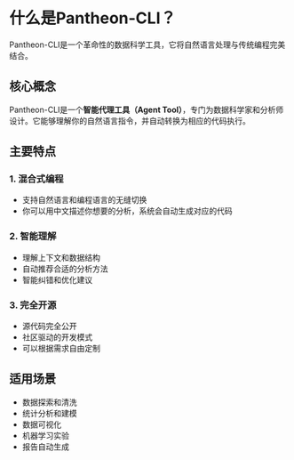 # 什么是Pantheon-CLI？

Pantheon-CLI是一个革命性的数据科学工具，它将自然语言处理与传统编程完美结合。

## 核心概念

Pantheon-CLI是一个**智能代理工具（Agent Tool）**，专门为数据科学家和分析师设计。它能够理解你的自然语言指令，并自动转换为相应的代码执行。

## 主要特点

### 1. 混合式编程
- 支持自然语言和编程语言的无缝切换
- 你可以用中文描述你想要的分析，系统会自动生成对应的代码

### 2. 智能理解
- 理解上下文和数据结构
- 自动推荐合适的分析方法
- 智能纠错和优化建议

### 3. 完全开源
- 源代码完全公开
- 社区驱动的开发模式
- 可以根据需求自由定制

## 适用场景

- 数据探索和清洗
- 统计分析和建模
- 数据可视化
- 机器学习实验
- 报告自动生成